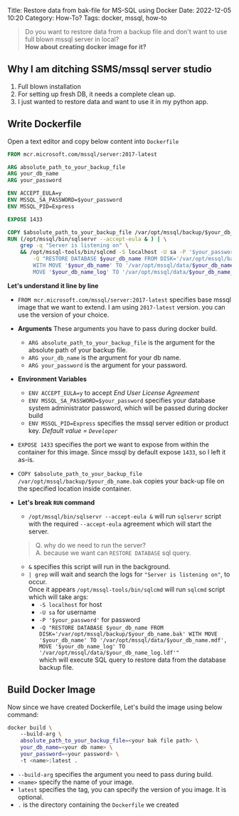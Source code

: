 Title: Restore data from bak-file for MS-SQL using Docker
Date: 2022-12-05 10:20
Category: How-To?
Tags: docker, mssql, how-to

> Do you want to restore data from a backup file and don't want to use full blown mssql server in local?  
> **How about creating docker image for it?** 

## Why I am ditching SSMS/mssql server studio

1. Full blown installation 
2. For setting up fresh DB, it needs a complete clean up.
3. I just wanted to restore data and want to use it in my python app.

## Write Dockerfile

Open a text editor and copy below content into `Dockerfile` 

```Dockerfile
FROM mcr.microsoft.com/mssql/server:2017-latest

ARG absolute_path_to_your_backup_file
ARG your_db_name
ARG your_password

ENV ACCEPT_EULA=y
ENV MSSQL_SA_PASSWORD=$your_password
ENV MSSQL_PID=Express

EXPOSE 1433

COPY $absolute_path_to_your_backup_file /var/opt/mssql/backup/$your_db_name.bak
RUN (/opt/mssql/bin/sqlservr --accept-eula & ) | \
    grep -q "Server is listening on" \
    && /opt/mssql-tools/bin/sqlcmd -S localhost -U sa -P '$your_password' \
        -Q "RESTORE DATABASE $your_db_name FROM DISK='/var/opt/mssql/backup/$your_db_name.bak' \n\
        WITH MOVE '$your_db_name' TO '/var/opt/mssql/data/$your_db_name.mdf', \n\
        MOVE '$your_db_name_log' TO '/var/opt/mssql/data/$your_db_name_log.ldf'"

```

**Let's understand it line by line**

- `FROM mcr.microsoft.com/mssql/server:2017-latest` specifies base mssql image that we want to extend. I am using `2017-latest` version. you can use the version of your choice. 
  
- **Arguments** These arguments you have to pass during docker build.
    - `ARG absolute_path_to_your_backup_file` is the argument for the absolute path of your backup file.
    -  `ARG your_db_name` is the argument for your db name.
    -  `ARG your_password` is the argument for your password.

- **Environment Variables**
    - `ENV ACCEPT_EULA=y` to accept *End User License Agreement*
    - `ENV MSSQL_SA_PASSWORD=$your_password` specifies your database system administrator password, which will be passed during docker build
    - `ENV MSSQL_PID=Express` specifies the mssql server edition or product key. *Default value = `Developer`*
  
- `EXPOSE 1433` specifies the port we want to expose from within the container for this image. Since mssql by default expose `1433`, so I left it as-is.

- `COPY $absolute_path_to_your_backup_file /var/opt/mssql/backup/$your_db_name.bak` copies your back-up file on the specified location inside container. 

- **Let's break `RUN` command**
    - `/opt/mssql/bin/sqlservr --accept-eula &` will run `sqlservr` script with the required `--accept-eula` agreement which will start the server.
    > Q. why do we need to run the server?  
    > A. because we want can `RESTORE DATABASE` sql query.
    - `&` specifies this script will run in the background.
    - `| grep` will wait and search the logs for `"Server is listening on"`, to occur.  
        Once it appears `/opt/mssql-tools/bin/sqlcmd` will run `sqlcmd` script which will take args:
        - `-S localhost` for host
        - `-U sa` for username
        - `-P '$your_password'` for password
        - `-Q "RESTORE DATABASE $your_db_name FROM DISK='/var/opt/mssql/backup/$your_db_name.bak' WITH MOVE '$your_db_name' TO '/var/opt/mssql/data/$your_db_name.mdf', MOVE '$your_db_name_log' TO '/var/opt/mssql/data/$your_db_name_log.ldf'"`  
        which will execute SQL query to restore data from the database backup file.
  
## Build Docker Image

Now since we have created Dockerfile, Let's build the image using below command:
```sh
docker build \ 
    --build-arg \ 
    absolute_path_to_your_backup_file=<your bak file path> \ 
    your_db_name=<your db name> \ 
    your_password=<your password> \ 
    -t <name>:latest .
```
- `--build-arg` specifies the argument you need to pass during build.
- `<name>` specify the name of your image. 
- `latest` specifies the tag, you can specify the version of you image. It is optional.
- `.` is the directory containing the `Dockerfile` we created
